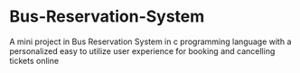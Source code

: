 # Bus-Reservation-System
A mini project in Bus Reservation System in c programming language with a personalized easy to utilize user experience for booking and cancelling tickets online 
